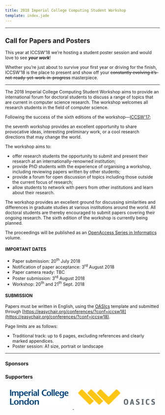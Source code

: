 ```yaml
---
title: 2018 Imperial College Computing Student Workshop
template: index.jade
---
```

<!--Register now!-->
<!--------->
<!--We are proud to announce that the Imperial College Computing Student Workshop (ICCSW) is back this year!-->

<!--This year, thanks to our wonderful sponsors **Google and Imperial College HiPEDs**, we will be hosting two days of student talks, including a poster session, 2 keynotes and a social night.-->

<!--What you need to know:-->

<!--📅 20th - 21th Sept, starting at 10AM.  -->
<!--🎤 Student talks on a variety of Computing topics.  -->
<!--✨ Student Poster session breakfast  🥐     -->
<!--🔑 2 great keynotes:  -->
<!--&nbsp;&nbsp;👉 Optimising the unoptimisable - The V8 JavaScript Engine, Leszek Swirski from Google.  -->
<!--&nbsp;&nbsp;👉 How to write a great paper, Simon Peyton Jones from Microsoft Research  -->
<!--🍴 Student Social event and dinner on evening of 26th Sept.  -->
<!--🍕 Free lunches and social dinner for registered attendees.  -->
<!--🎯 Register now here: https://iccsw17.eventbrite.com  -->
<!--❗ Why haven't you registered yet -  it's free, go register now!  -->

---
Call for Papers and Posters
-----
This year at ICCSW’18 we’re hosting a student poster session and would love to see **_your work_**!

Whether you’re just about to survive your first year or driving for the finish, ICCSW’18 is the place to present and show off your ~~constantly evolving it’s-not-ready-yet-work-in-progress~~ masterpiece.

----------
The 2018 Imperial College Computing Student Workshop aims to provide an
international forum for doctoral students to discuss a range of topics
that are current in computer science research. The workshop welcomes all
research students in the field of computer science.

Following the success of the sixth editions of the
workshop&mdash;[ICCSW'17](http://iccsw.doc.ic.ac.uk/2017);
<!--[ICCSW'15](http://iccsw.doc.ic.ac.uk/2015), [ICCSW'14](http://iccsw.doc.ic.ac.uk/2014), [ICCSW'13](http://iccsw.doc.ic.ac.uk/2013), [ICCSW'12](http://iccsw.doc.ic.ac.uk/2012) and [ICCSW'11](http://iccsw.doc.ic.ac.uk/2011)&mdash;-->
the seventh workshop provides an excellent opportunity to share provocative ideas,
interesting preliminary work, or a cool research directions that may
change the world.

The workshop aims to:

* offer research students the opportunity to submit and present their
  research at an internationally-renowned institution;
* provide PhD students with the experience of organising a workshop,
  including reviewing papers written by other students;
* provide a forum for open discussion of topics including those outside
  the current focus of research;
* allow students to network with peers from other institutions and learn
  about their research.

The workshop provides an excellent ground for discussing similarities
and differences in graduate studies at various institutions around the
world. All doctoral students are thereby encouraged to submit papers
covering their ongoing research. The sixth edition of the workshop is
currently being planned.

The proceedings will be published as an [OpenAccess Series in Informatics](http://www.dagstuhl.de/en/publications/oasics) volume.

#### IMPORTANT DATES

<!--* Abstract submission:-->
* Paper submission: 20<sup>th</sup> July  2018
* Notification of paper acceptance: 3<sup>rd</sup> August 2018
* Paper camera ready: TBC
* Poster submission: 3<sup>rd</sup> August  2018
* Workshop: 20<sup>th</sup> and 21<sup>th</sup> Sept. 2018

#### SUBMISSION

Papers must be written in English, using the [OASIcs](http://drops.dagstuhl.de/styles/oasics/oasics-authors.tgz) template and submitted through [https://easychair.org/conferences/?conf=iccsw18](https://easychair.org/conferences/?conf=iccsw18). 

Page limits are as follows:

* Traditional track: up to 6 pages, excluding references and clearly marked appendices.
* Poster session: A1 size, portrait or landscape

<!-- # Prize Winners

* Best Paper:
* Best Presentation:
* Best Reviewer:  -->

<!-- --- -->
<!-- <div class="row" style="text-align: center;background-color:#174D80;padding:5px;">
	<h2 style="font-weight: bold;color:#FFF;margin:0px;">
		2015 ICCSW Keynote speakers:
	</h1>
</div>
<div class="row" style="text-align: center;background-color:#eee;">
	<h3 style="font-style: italic;">
		[Chris DiBona (Google)](https://sites.google.com/a/dibona.com/www/) and [Erik Mueller (MIT)](http://xenia.media.mit.edu/~mueller/)
	</h3>
</div> -->


---

### Sponsors

<!--<div class="row" style="text-align: center;">-->
<!--<a href="http://www.google.com/about/">-->
  <!--<img src="img/google.png" style="height: 50px; margin: 1em;" alt="Google">-->
<!--</a>-->
<!--<a href="http://wp.doc.ic.ac.uk/hipeds/">-->
  <!--<img src="img/hipeds.png" style="height: 50px; margin: 1em;" alt="HiPEDS">-->
<!--</a>-->
<!--</div>-->

### Supporters

<div class="row" style="text-align: center;">
<a href="http://www.imperial.ac.uk/">
  <img src="img/icl.png" style="height: 50px; margin:
1em;" alt="Imperial College London"/>
</a>
<a href="http://www.dagstuhl.de/en/publications/oasics">
  <img src="img/oasics.png"  style="height: 50px;
margin: 1em;" alt="OASIcs"/>
</a>
</div>
